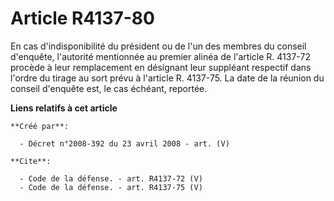 # Article R4137-80

En cas d'indisponibilité du président ou de l'un des membres du conseil d'enquête, l'autorité mentionnée au premier alinéa de
l'article R. 4137-72 procède à leur remplacement en désignant leur suppléant respectif dans l'ordre du tirage au sort prévu à
l'article R. 4137-75. La date de la réunion du conseil d'enquête est, le cas échéant, reportée.

**Liens relatifs à cet article**

	**Créé par**:

	  - Décret n°2008-392 du 23 avril 2008 - art. (V)

	**Cite**:

	  - Code de la défense. - art. R4137-72 (V)
	  - Code de la défense. - art. R4137-75 (V)
